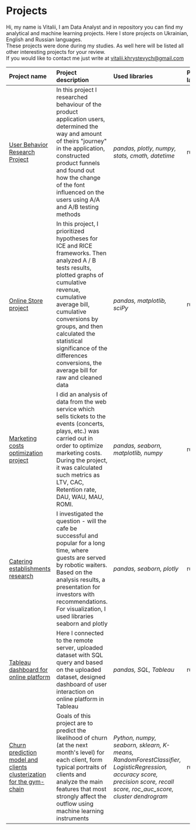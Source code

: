 # Projects
Hi, my name is Vitalii, I am Data Analyst and in repository you can find my analytical and machine learning projects. Here I store projects on Ukrainian, English and Russian languages.  
These projects were done during my studies. As well here will be listed all other interesting projects for your review.  
If you would like to contact me just write at vitalii.khrystevych@gmail.com  



| Project name | Project description | Used libraries  | Project language |
| :---------------------- | :---------------------- | :---------------------- | :---------------------- |
| [User Behavior Research Project](User_Behavior_Research_Project) | In this project I researched behaviour of the product application users, determined the way and amount of theirs "journey" in the application, constructed product funnels and found out how the change of the font influenced on the users using A/A and A/B testing methods | *pandas, plotly, numpy, stats, cmath, datetime* | russian
| [Online Store project](Research_project_for_increasing_revenue_in_an_online_store_with_AB_testing) |  In this project, I prioritized hypotheses for ICE and RICE frameworks. Then analyzed A / B tests results, plotted graphs of cumulative revenue, cumulative average bill, cumulative conversions by groups, and then calculated the statistical significance of the differences conversions, the average bill for raw and cleaned data | *pandas, matplotlib, sciPy* | russian
| [Marketing costs optimization project](Marketing_costs_optimization_in_the_web_service_project) | I did an analysis of data from the web service which sells tickets to the events (concerts, plays, etc.) was carried out in order to optimize marketing costs. During the project, it was calculated such metrics as LTV, CAC, Retention rate, DAU, WAU, MAU, ROMI. | *pandas, seaborn, matplotlib, numpy* | russian
| [Catering establishments research](Research_on_catering_establishments_in_Moscow) | I investigated the question - will the cafe be successful and popular for a long time, where guests are served by robotic waiters. Based on the analysis results, a presentation for investors with recommendations. For visualization, I used libraries seaborn and plotly | *pandas, seaborn, plotly* | russian
| [Tableau dashboard for online platform](Dashboard_for_online_platform) | Here I connected to the remote server, uploaded dataset with SQL query and based on the uploaded dataset, designed dashboard of user interaction on online platform in Tableau | *pandas, SQL, Tableau* | russian  
| [Churn prediction model and clients clusterization for the gym-chain](Forecasting_model_and_customer_clustering) | Goals of this project are to predict the likelihood of churn (at the next month's level) for each client, form typical portraits of clients and analyze the main features that most strongly affect the outflow using machine learning instruments | *Python, numpy, seaborn, sklearn, K-means, RandomForestClassifier, LogisticRegression, accuracy score, precision score, recall score, roc_auc_score, cluster dendrogram* | russian. 

